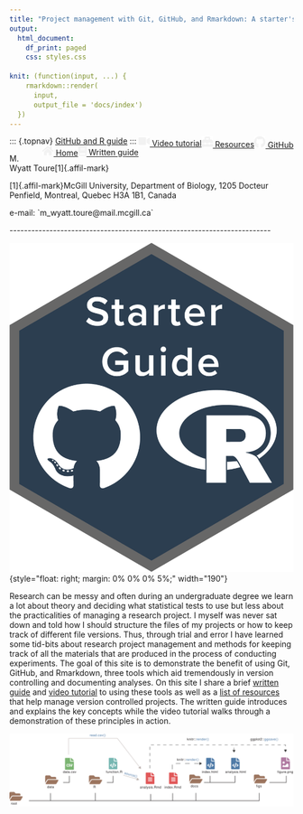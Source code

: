 ```yaml
---
title: "Project management with Git, GitHub, and Rmarkdown: A starter's guide"
output:
  html_document:
    df_print: paged
    css: styles.css
    
knit: (function(input, ...) {
    rmarkdown::render(
      input,
      output_file = 'docs/index')
  })
---
```


::: {.topnav}
<a href="index.html">GitHub and R guide</a> <a href="https://github.com/wyatt-toure/github-and-R-starter-guide" style = "float: right;"><img src="images/github.svg" width = "20"></img> GitHub</a> <a href="resources.html" style = "float: right;"><img src="images/toolbox.svg" width ="20"></img> Resources</a><a href="video-tutorial.html" style = "float: right;"><img src="images/video.svg" width = "20"></img> Video tutorial</a><a href="written-guide.html" style = "float: right;"><img src="images/book.svg" width = "15"></i> Written guide</a> <a href="index.html" style = "float: right;" class="active"><img src="images/home.svg" width = "20"></img> Home</a>
:::

<p class="author-name">M. Wyatt Toure[1]{.affil-mark}</p><p class="author-affil">[1]{.affil-mark}McGill University, Department of Biology, 1205 Docteur Penfield, Montreal, Quebec H3A 1B1, Canada</p><p>e-mail: `m_wyatt.toure@mail.mcgill.ca`</p>
------------------------------------------------------------------------

![](images/starter-guide-logo2.png){style="float: right; margin: 0% 0% 0% 5%;" width="190"}

Research can be messy and often during an undergraduate degree we learn a lot about theory and deciding what statistical tests to use but less about the practicalities of managing a research project. I myself was never sat down and told how I should structure the files of my projects or how to keep track of different file versions. Thus, through trial and error I have learned some tid-bits about research project management and methods for keeping track of all the materials that are produced in the process of conducting experiments. The goal of this site is to demonstrate the benefit of using Git, GitHub, and Rmarkdown, three tools which aid tremendously in version controlling and documenting analyses. On this site I share a brief [written guide](written-guide.html) and [video tutorial](video-guide.html) to using these tools as well as a [list of resources](resources.html) that help manage version controlled projects. The written guide introduces and explains the key concepts while the video tutorial walks through a demonstration of these principles in action.  

![](images/directory-rendering.svg)
